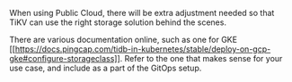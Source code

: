When using Public Cloud, there will be extra adjustment needed so that TiKV can
use the right storage solution behind the scenes.

There are various documentation online, such as one for GKE
[[https://docs.pingcap.com/tidb-in-kubernetes/stable/deploy-on-gcp-gke#configure-storageclass]].
Refer to the one that makes sense for your use case, and include as a part of
the GitOps setup.
